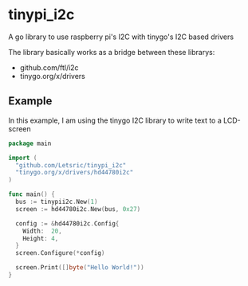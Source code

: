 # tinypi_i2c

A go library to use raspberry pi's I2C with tinygo's I2C based drivers

The library basically works as a bridge between these librarys:

- github.com/ftl/i2c
- tinygo.org/x/drivers

## Example

In this example, I am using the tinygo I2C library to write text to a LCD-screen

```go
package main

import (
  "github.com/Letsric/tinypi_i2c"
  "tinygo.org/x/drivers/hd44780i2c"
)

func main() {
  bus := tinypii2c.New(1)
  screen := hd44780i2c.New(bus, 0x27)

  config := &hd44780i2c.Config{
    Width:  20,
    Height: 4,
  }
  screen.Configure(*config)

  screen.Print([]byte("Hello World!"))
}
```
